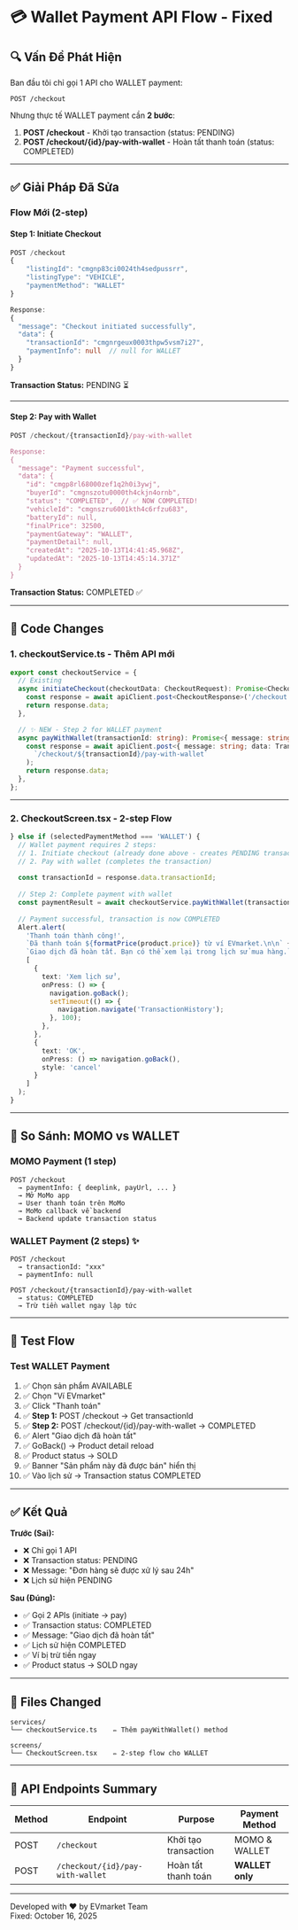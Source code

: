# 💳 Wallet Payment API Flow - Fixed

## 🔍 Vấn Đề Phát Hiện

Ban đầu tôi chỉ gọi 1 API cho WALLET payment:
```
POST /checkout
```

Nhưng thực tế WALLET payment cần **2 bước**:

1. **POST /checkout** - Khởi tạo transaction (status: PENDING)
2. **POST /checkout/{id}/pay-with-wallet** - Hoàn tất thanh toán (status: COMPLETED)

---

## ✅ Giải Pháp Đã Sửa

### Flow Mới (2-step)

#### Step 1: Initiate Checkout
```typescript
POST /checkout
{
    "listingId": "cmgnp83ci0024th4sedpussrr",
    "listingType": "VEHICLE",
    "paymentMethod": "WALLET"
}

Response:
{
  "message": "Checkout initiated successfully",
  "data": {
    "transactionId": "cmgnrgeux0003thpw5vsm7i27",
    "paymentInfo": null  // null for WALLET
  }
}
```

**Transaction Status:** PENDING ⏳

---

#### Step 2: Pay with Wallet
```typescript
POST /checkout/{transactionId}/pay-with-wallet

Response:
{
  "message": "Payment successful",
  "data": {
    "id": "cmgp8rl68000zef1q2h0i3ywj",
    "buyerId": "cmgnszotu0000th4ckjn4ornb",
    "status": "COMPLETED",  // ✅ NOW COMPLETED!
    "vehicleId": "cmgnszru6001kth4c6rfzu683",
    "batteryId": null,
    "finalPrice": 32500,
    "paymentGateway": "WALLET",
    "paymentDetail": null,
    "createdAt": "2025-10-13T14:41:45.968Z",
    "updatedAt": "2025-10-13T14:45:14.371Z"
  }
}
```

**Transaction Status:** COMPLETED ✅

---

## 📝 Code Changes

### 1. checkoutService.ts - Thêm API mới

```typescript
export const checkoutService = {
  // Existing
  async initiateCheckout(checkoutData: CheckoutRequest): Promise<CheckoutResponse> {
    const response = await apiClient.post<CheckoutResponse>('/checkout', checkoutData);
    return response.data;
  },

  // ✨ NEW - Step 2 for WALLET payment
  async payWithWallet(transactionId: string): Promise<{ message: string; data: Transaction }> {
    const response = await apiClient.post<{ message: string; data: Transaction }>(
      `/checkout/${transactionId}/pay-with-wallet`
    );
    return response.data;
  },
};
```

---

### 2. CheckoutScreen.tsx - 2-step Flow

```typescript
} else if (selectedPaymentMethod === 'WALLET') {
  // Wallet payment requires 2 steps:
  // 1. Initiate checkout (already done above - creates PENDING transaction)
  // 2. Pay with wallet (completes the transaction)
  
  const transactionId = response.data.transactionId;
  
  // Step 2: Complete payment with wallet
  const paymentResult = await checkoutService.payWithWallet(transactionId);
  
  // Payment successful, transaction is now COMPLETED
  Alert.alert(
    'Thanh toán thành công!',
    `Đã thanh toán ${formatPrice(product.price)} từ ví EVmarket.\n\n` +
    `Giao dịch đã hoàn tất. Bạn có thể xem lại trong lịch sử mua hàng.`,
    [
      {
        text: 'Xem lịch sử',
        onPress: () => {
          navigation.goBack();
          setTimeout(() => {
            navigation.navigate('TransactionHistory');
          }, 100);
        },
      },
      {
        text: 'OK',
        onPress: () => navigation.goBack(),
        style: 'cancel'
      }
    ]
  );
}
```

---

## 🔄 So Sánh: MOMO vs WALLET

### MOMO Payment (1 step)
```
POST /checkout
  → paymentInfo: { deeplink, payUrl, ... }
  → Mở MoMo app
  → User thanh toán trên MoMo
  → MoMo callback về backend
  → Backend update transaction status
```

### WALLET Payment (2 steps) ✨
```
POST /checkout
  → transactionId: "xxx"
  → paymentInfo: null

POST /checkout/{transactionId}/pay-with-wallet
  → status: COMPLETED
  → Trừ tiền wallet ngay lập tức
```

---

## 🧪 Test Flow

### Test WALLET Payment

1. ✅ Chọn sản phẩm AVAILABLE
2. ✅ Chọn "Ví EVmarket"
3. ✅ Click "Thanh toán"
4. ✅ **Step 1:** POST /checkout → Get transactionId
5. ✅ **Step 2:** POST /checkout/{id}/pay-with-wallet → COMPLETED
6. ✅ Alert "Giao dịch đã hoàn tất"
7. ✅ GoBack() → Product detail reload
8. ✅ Product status → SOLD
9. ✅ Banner "Sản phẩm này đã được bán" hiển thị
10. ✅ Vào lịch sử → Transaction status COMPLETED

---

## ✅ Kết Quả

**Trước (Sai):**
- ❌ Chỉ gọi 1 API
- ❌ Transaction status: PENDING
- ❌ Message: "Đơn hàng sẽ được xử lý sau 24h"
- ❌ Lịch sử hiện PENDING

**Sau (Đúng):**
- ✅ Gọi 2 APIs (initiate → pay)
- ✅ Transaction status: COMPLETED
- ✅ Message: "Giao dịch đã hoàn tất"
- ✅ Lịch sử hiện COMPLETED
- ✅ Ví bị trừ tiền ngay
- ✅ Product status → SOLD ngay

---

## 📁 Files Changed

```
services/
└── checkoutService.ts    ✏️ Thêm payWithWallet() method

screens/
└── CheckoutScreen.tsx    ✏️ 2-step flow cho WALLET
```

---

## 🎯 API Endpoints Summary

| Method | Endpoint | Purpose | Payment Method |
|--------|----------|---------|----------------|
| POST | `/checkout` | Khởi tạo transaction | MOMO & WALLET |
| POST | `/checkout/{id}/pay-with-wallet` | Hoàn tất thanh toán | **WALLET only** |

---

Developed with ❤️ by EVmarket Team  
Fixed: October 16, 2025

